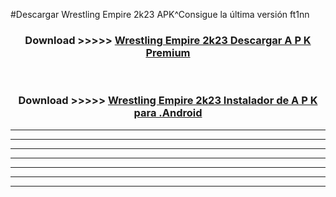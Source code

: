 #Descargar Wrestling Empire 2k23  APK^Consigue la última versión ft1nn



<div align="center">
<h3>Download >>>>> <a href="https://es-sites.web.app/?es= Wrestling Empire 2k23 ">Wrestling Empire 2k23  Descargar A P K Premium</a></h3><br>

<h3>Download >>>>> <a href="https://es-sites.web.app/?es= Wrestling Empire 2k23 ">Wrestling Empire 2k23  Instalador de A P K para .Android</a></h3>
</div>


----------------------------------------------------------

----------------------------------------------------------

----------------------------------------------------------

----------------------------------------------------------

----------------------------------------------------------

----------------------------------------------------------

----------------------------------------------------------


